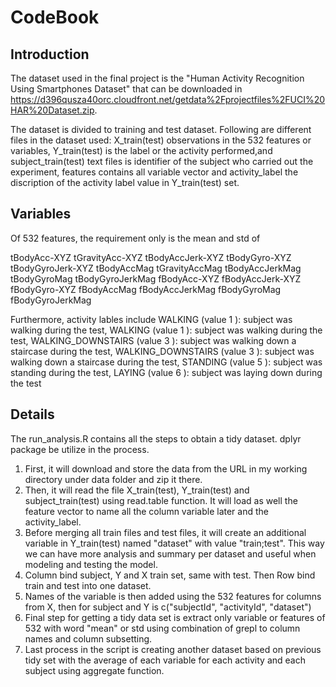 # CodeBook

## Introduction

The dataset used in the final project is the "Human Activity Recognition Using Smartphones Dataset" that can be
downloaded in https://d396qusza40orc.cloudfront.net/getdata%2Fprojectfiles%2FUCI%20HAR%20Dataset.zip.

The dataset is divided to training and test dataset. Following are different files in the dataset used: X_train(test) 
observations in the 532 features or variables, Y_train(test) is the label or the activity performed,and subject_train(test) 
text files is identifier of the subject who carried out the experiment, features contains all variable vector and 
activity_label the discription of the activity label value in Y_train(test) set.

## Variables
Of 532 features, the requirement only is the mean and std of 

tBodyAcc-XYZ
tGravityAcc-XYZ
tBodyAccJerk-XYZ
tBodyGyro-XYZ
tBodyGyroJerk-XYZ
tBodyAccMag
tGravityAccMag
tBodyAccJerkMag
tBodyGyroMag
tBodyGyroJerkMag
fBodyAcc-XYZ
fBodyAccJerk-XYZ
fBodyGyro-XYZ
fBodyAccMag
fBodyAccJerkMag
fBodyGyroMag
fBodyGyroJerkMag

Furthermore, activity lables include  WALKING  (value  1 ): subject was walking during the test,  WALKING  (value  1 ): subject was walking during the test,
WALKING_DOWNSTAIRS  (value  3 ): subject was walking down a staircase during the test,  WALKING_DOWNSTAIRS  (value  3 ): subject was walking down a staircase during the test,
STANDING  (value  5 ): subject was standing during the test,  LAYING  (value  6 ): subject was laying down during the test

## Details

The run_analysis.R contains all the steps to obtain a tidy dataset. dplyr package be utilize in the process.
1. First, it will download and store the data from the URL in my working directory under data folder and zip it there.
2. Then, it will read the file X_train(test), Y_train(test) and subject_train(test) using read.table function. It will
   load as well the feature vector to name all the column variable later and the activity_label.
3. Before merging all train files and test files, it will create an additional variable in Y_train(test) named "dataset" with
   value "train;test". This way we can have more analysis and summary per dataset and useful when modeling and testing the model.
4. Column bind subject, Y and X train set, same with test. Then Row bind train and test into one dataset.
5. Names of the variable is then added using the 532 features for columns from X, then for subject and Y is c("subjectId",
   "activityId", "dataset")
6. Final step for getting a tidy data set is extract only variable or features of 532 with word "mean" or std using combination of
grepl to column names and column subsetting.
7. Last process in the script is creating another dataset based on previous tidy set with the average of each variable for each activity and each subject
   using aggregate function.